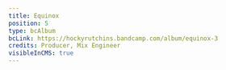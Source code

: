 ```yaml
---
title: Equinox
position: 5
type: bcAlbum
bcLink: https://hockyrutchins.bandcamp.com/album/equinox-3
credits: Producer, Mix Engineer
visibleInCMS: true
---
```

